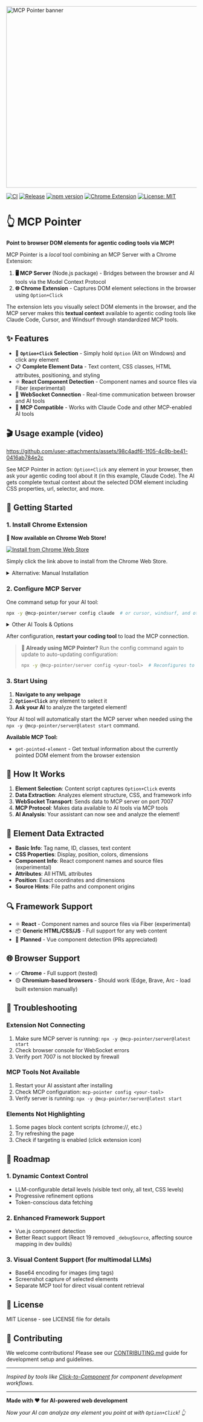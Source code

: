 <img width="1440" height="480" alt="MCP Pointer banner" src="https://github.com/user-attachments/assets/a36d2666-e848-4a80-97b3-466897b244f7" />

[![CI](https://github.com/etsd-tech/mcp-pointer/actions/workflows/ci.yml/badge.svg?branch=main)](https://github.com/etsd-tech/mcp-pointer/actions/workflows/ci.yml)
[![Release](https://github.com/etsd-tech/mcp-pointer/actions/workflows/release.yml/badge.svg?branch=main)](https://github.com/etsd-tech/mcp-pointer/actions/workflows/release.yml)
[![npm version](https://img.shields.io/npm/v/@mcp-pointer/server?label=Server)](https://www.npmjs.com/package/@mcp-pointer/server)
[![Chrome Extension](https://img.shields.io/github/package-json/v/etsd-tech/mcp-pointer?filename=packages%2Fchrome-extension%2Fpackage.json&label=Chrome-Extension)](https://github.com/etsd-tech/mcp-pointer/releases)
[![License: MIT](https://img.shields.io/github/license/etsd-tech/mcp-pointer?label=License)](https://github.com/etsd-tech/mcp-pointer/blob/main/LICENSE)

# 👆 MCP Pointer

**Point to browser DOM elements for agentic coding tools via MCP!**

MCP Pointer is a *local* tool combining an MCP Server with a Chrome Extension:

1. **🖥️ MCP Server** (Node.js package) - Bridges between the browser and AI tools via the Model Context Protocol
2. **🌐 Chrome Extension** - Captures DOM element selections in the browser using `Option+Click`

The extension lets you visually select DOM elements in the browser, and the MCP server makes this **textual context** available to agentic coding tools like Claude Code, Cursor, and Windsurf through standardized MCP tools.

## ✨ Features

- 🎯 **`Option+Click` Selection** - Simply hold `Option` (Alt on Windows) and click any element
- 📋 **Complete Element Data** - Text content, CSS classes, HTML attributes, positioning, and styling
- ⚛️ **React Component Detection** - Component names and source files via Fiber (experimental)
- 🔗 **WebSocket Connection** - Real-time communication between browser and AI tools
- 🤖 **MCP Compatible** - Works with Claude Code and other MCP-enabled AI tools

## 🎬 Usage example (video)

https://github.com/user-attachments/assets/98c4adf6-1f05-4c9b-be41-0416ab784e2c

See MCP Pointer in action: `Option+Click` any element in your browser, then ask your agentic coding tool about it (in this example, Claude Code). The AI gets complete textual context about the selected DOM element including CSS properties, url, selector, and more.

## 🚀 Getting Started

### 1. Install Chrome Extension

**🎉 Now available on Chrome Web Store!**

[![Install from Chrome Web Store](https://img.shields.io/badge/Chrome_Web_Store-Install-blue?style=for-the-badge&logo=google-chrome)](https://chromewebstore.google.com/detail/mcp-pointer/jfhgaembhafbffidedhpkmnaajdfeiok)

Simply click the link above to install from the Chrome Web Store.

<details>
<summary>Alternative: Manual Installation</summary>

**Option A: Download from Releases**

1. Go to [GitHub Releases](https://github.com/etsd-tech/mcp-pointer/releases)
2. Download `mcp-pointer-chrome-extension.zip` from the latest release
3. Extract the zip file to a folder on your computer
4. Open Chrome → Settings → Extensions → Developer mode (toggle ON)
5. Click "Load unpacked" and select the extracted folder
6. The MCP Pointer extension should appear in your extensions list
7. **Reload web pages** to activate the extension

**Option B: Build from Source**

1. Clone this repository
2. Follow the build instructions in [CONTRIBUTING.md](./CONTRIBUTING.md)
3. Open Chrome → Settings → Extensions → Developer mode (toggle ON)
4. Click "Load unpacked" and select the `packages/chrome-extension/dist/` folder
5. **Reload web pages** to activate the extension

</details>

### 2. Configure MCP Server

One command setup for your AI tool:

```bash
npx -y @mcp-pointer/server config claude  # or cursor, windsurf, and others - see below
```

<details>
<summary>Other AI Tools & Options</summary>

```bash
# For other AI tools
npx -y @mcp-pointer/server config cursor     # Opens Cursor deeplink for automatic installation
npx -y @mcp-pointer/server config windsurf   # Automatically updates Windsurf config file
npx -y @mcp-pointer/server config manual     # Shows manual configuration for other tools
```

> **Optional:** You can install globally with `npm install -g @mcp-pointer/server` to use `mcp-pointer` instead of `npx -y @mcp-pointer/server`

</details>

After configuration, **restart your coding tool** to load the MCP connection.

> **🔄 Already using MCP Pointer?** Run the config command again to update to auto-updating configuration:
> ```bash
> npx -y @mcp-pointer/server config <your-tool>  # Reconfigures to always use latest version
> ```

### 3. Start Using

1. **Navigate to any webpage** 
2. **`Option+Click`** any element to select it
3. **Ask your AI** to analyze the targeted element!

Your AI tool will automatically start the MCP server when needed using the `npx -y @mcp-pointer/server@latest start` command.

**Available MCP Tool:**
- `get-pointed-element` - Get textual information about the currently pointed DOM element from the browser extension

## 🎯 How It Works

1. **Element Selection**: Content script captures `Option+Click` events
2. **Data Extraction**: Analyzes element structure, CSS, and framework info
3. **WebSocket Transport**: Sends data to MCP server on port 7007
4. **MCP Protocol**: Makes data available to AI tools via MCP tools
5. **AI Analysis**: Your assistant can now see and analyze the element!

## 🎨 Element Data Extracted

- **Basic Info**: Tag name, ID, classes, text content
- **CSS Properties**: Display, position, colors, dimensions
- **Component Info**: React component names and source files (experimental)  
- **Attributes**: All HTML attributes
- **Position**: Exact coordinates and dimensions
- **Source Hints**: File paths and component origins

## 🔍 Framework Support

- ⚛️ **React** - Component names and source files via Fiber (experimental)
- 📦 **Generic HTML/CSS/JS** - Full support for any web content
- 🔮 **Planned** - Vue component detection (PRs appreciated)

## 🌐 Browser Support

- ✅ **Chrome** - Full support (tested)
- 🟡 **Chromium-based browsers** - Should work (Edge, Brave, Arc - load built extension manually)

## 🐛 Troubleshooting

### Extension Not Connecting

1. Make sure MCP server is running: `npx -y @mcp-pointer/server@latest start`
2. Check browser console for WebSocket errors
3. Verify port 7007 is not blocked by firewall

### MCP Tools Not Available

1. Restart your AI assistant after installing
2. Check MCP configuration: `mcp-pointer config <your-tool>`  
3. Verify server is running: `npx -y @mcp-pointer/server@latest start`

### Elements Not Highlighting

1. Some pages block content scripts (chrome://, etc.)
2. Try refreshing the page
3. Check if targeting is enabled (click extension icon)

## 🚀 Roadmap

### 1. **Dynamic Context Control**
   - LLM-configurable detail levels (visible text only, all text, CSS levels)
   - Progressive refinement options
   - Token-conscious data fetching

### 2. **Enhanced Framework Support**
   - Vue.js component detection
   - Better React support (React 19 removed `_debugSource`, affecting source mapping in dev builds)

### 3. **Visual Content Support** (for multimodal LLMs)
   - Base64 encoding for images (img tags)
   - Screenshot capture of selected elements
   - Separate MCP tool for direct visual content retrieval

## 📝 License

MIT License - see LICENSE file for details

## 🤝 Contributing

We welcome contributions! Please see our [CONTRIBUTING.md](./CONTRIBUTING.md) guide for development setup and guidelines.

---

*Inspired by tools like [Click-to-Component](https://github.com/ericclemmons/click-to-component) for component development workflows.*

---

**Made with ❤️ for AI-powered web development**

*Now your AI can analyze any element you point at with `Option+Click`! 👆*
